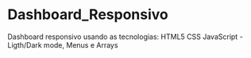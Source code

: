 # Dashboard_Responsivo
 Dashboard responsivo usando as tecnologias:
 HTML5
 CSS
 JavaScript - Ligth/Dark mode, Menus e Arrays
